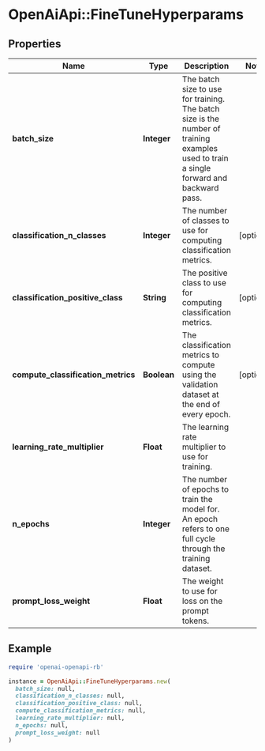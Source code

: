 # OpenAiApi::FineTuneHyperparams

## Properties

| Name | Type | Description | Notes |
| ---- | ---- | ----------- | ----- |
| **batch_size** | **Integer** | The batch size to use for training. The batch size is the number of training examples used to train a single forward and backward pass.  |  |
| **classification_n_classes** | **Integer** | The number of classes to use for computing classification metrics.  | [optional] |
| **classification_positive_class** | **String** | The positive class to use for computing classification metrics.  | [optional] |
| **compute_classification_metrics** | **Boolean** | The classification metrics to compute using the validation dataset at the end of every epoch.  | [optional] |
| **learning_rate_multiplier** | **Float** | The learning rate multiplier to use for training.  |  |
| **n_epochs** | **Integer** | The number of epochs to train the model for. An epoch refers to one full cycle through the training dataset.  |  |
| **prompt_loss_weight** | **Float** | The weight to use for loss on the prompt tokens.  |  |

## Example

```ruby
require 'openai-openapi-rb'

instance = OpenAiApi::FineTuneHyperparams.new(
  batch_size: null,
  classification_n_classes: null,
  classification_positive_class: null,
  compute_classification_metrics: null,
  learning_rate_multiplier: null,
  n_epochs: null,
  prompt_loss_weight: null
)
```

